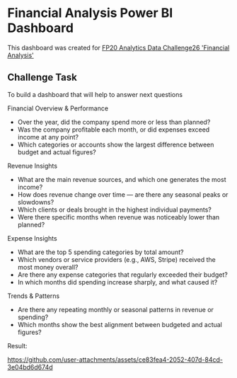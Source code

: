 # Financial Analysis Power BI Dashboard

This dashboard was created for [FP20 Analytics Data Challenge26 'Financial Analysis'](https://zoomcharts.com/en/microsoft-power-bi-custom-visuals/challenges/fp20-analytics-may-2025)<br>

## Challenge Task<br>
To build a dashboard that will help to answer next questions<br>

Financial Overview & Performance
- Over the year, did the company spend more or less than planned?
- Was the company profitable each month, or did expenses exceed income at any point?
- Which categories or accounts show the largest difference between budget and actual figures?

Revenue Insights
- What are the main revenue sources, and which one generates the most income?
- How does revenue change over time — are there any seasonal peaks or slowdowns?
- Which clients or deals brought in the highest individual payments?
- Were there specific months when revenue was noticeably lower than planned?

Expense Insights
- What are the top 5 spending categories by total amount?
- Which vendors or service providers (e.g., AWS, Stripe) received the most money overall?
- Are there any expense categories that regularly exceeded their budget?
- In which months did spending increase sharply, and what caused it?

Trends & Patterns
- Are there any repeating monthly or seasonal patterns in revenue or spending?
- Which months show the best alignment between budgeted and actual figures?

Result:<br>

https://github.com/user-attachments/assets/ce83fea4-2052-407d-84cd-3e04bd6d674d



